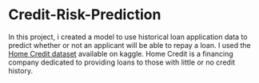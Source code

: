 # Credit-Risk-Prediction

In this project, i created a model to use historical loan application data to predict whether or not an applicant will be able to repay a loan. I used the [Home Credit dataset](https://www.kaggle.com/c/home-credit-default-risk) available on kaggle. Home Credit is a financing company dedicated to providing loans to those with little or no credit history.

